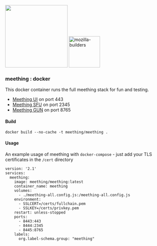<img src="https://i.imgur.com/XS79fTC.png" width=200> <img width="100" alt="mozilla-builders" src="https://user-images.githubusercontent.com/1423657/81992335-85346480-9643-11ea-8754-8275e98e06bc.png">

### meething : docker

This docker container runs the full meething stack for fun and testing.

* [Meething UI](https://github.com/meething/meething) on port 443
* [Meething SFU](https://github.com/meething/meething-mediasoup) on port 2345
* [Meething GUN](https://github.com/meething/gundb-multisocket) on port 8765

#### Build
```
docker build --no-cache -t meething/meething .
```

#### Usage
An example usage of meething with `docker-compose` - just add your TLS certificates in the `/cert` directory
```
version: '2.1'
services:
  meething:
    image: meething/meething:latest
    container_name: meething
    volumes:
      - ./meething-all.config.js:/meething-all.config.js
    environment:
      - SSLCERT=/certs/fullchain.pem
      - SSLKEY=/certs/privkey.pem
    restart: unless-stopped
    ports:
      - 8443:443
      - 8444:2345
      - 8445:8765
    labels:
      org.label-schema.group: "meething"

```

